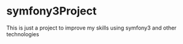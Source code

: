 
# symfony3Project
This is just a project to improve my skills using symfony3 and other technologies
